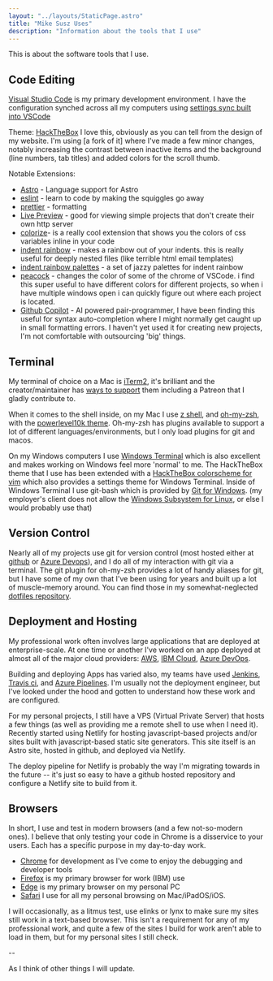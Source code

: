 ```yaml
---
layout: "../layouts/StaticPage.astro"
title: "Mike Susz Uses"
description: "Information about the tools that I use"
---
```


This is about the software tools that I use.

## Code Editing

[Visual Studio Code](https://code.visualstudio.com/) is my primary development environment. I have the configuration synched across all my computers using [settings sync built into VSCode](https://code.visualstudio.com/docs/editor/settings-sync)

Theme: [HackTheBox](https://github.com/silofy/hackthebox) I love this, obviously as you can tell from the design of my website. I'm using [a fork of it] where I've made a few minor changes, notably increasing the contrast between inactive items and the background (line numbers, tab titles) and added colors for the scroll thumb.

Notable Extensions:

- [Astro](https://marketplace.visualstudio.com/items?itemName=astro-build.astro-vscode) - Language support for Astro
- [eslint](https://marketplace.visualstudio.com/items?itemName=dbaeumer.vscode-eslint) - learn to code by making the squiggles go away
- [prettier](https://marketplace.visualstudio.com/items?itemName=esbenp.prettier-vscode) - formatting
- [Live Preview](https://marketplace.visualstudio.com/items?itemName=ms-vscode.live-server) - good for viewing simple projects that don't create their own http server
- [colorize](https://marketplace.visualstudio.com/items?itemName=kamikillerto.vscode-colorize)- is a really cool extension that shows you the colors of css variables inline in your code
- [indent rainbow](https://marketplace.visualstudio.com/items?itemName=oderwat.indent-rainbow) - makes a rainbow out of your indents. this is really useful for deeply nested files (like terrible html email templates)
- [indent rainbow palettes](https://marketplace.visualstudio.com/items?itemName=evondev.indent-rainbow-palettes) - a set of jazzy palettes for indent rainbow
- [peacock](https://marketplace.visualstudio.com/items?itemName=johnpapa.vscode-peacock) - changes the color of some of the chrome of VSCode. i find this super useful to have different colors for different projects, so when i have multiple windows open i can quickly figure out where each project is located.
- [Github Copilot](https://marketplace.visualstudio.com/items?itemName=GitHub.copilot) - AI powered pair-programmer, I have been finding this useful for syntax auto-completion where I might normally get caught up in small formatting errors. I haven't yet used it for creating new projects, I'm not comfortable with outsourcing 'big' things.

## Terminal

My terminal of choice on a Mac is [iTerm2](https://iterm2.com/), it's brilliant and the creator/maintainer has [ways to support](https://iterm2.com/donate.html) them including a Patreon that I gladly contribute to.

When it comes to the shell inside, on my Mac I use [z shell](https://en.wikipedia.org/wiki/Z_shell), and [oh-my-zsh](https://ohmyz.sh/), with the [powerlevel10k theme](https://github.com/romkatv/powerlevel10k). Oh-my-zsh has plugins available to support a lot of different languages/environments, but I only load plugins for git and macos.

On my Windows computers I use [Windows Terminal](https://apps.microsoft.com/store/detail/windows-terminal/9N0DX20HK701) which is also excellent and makes working on Windows feel more 'normal' to me. The HackTheBox theme that I use has been extended with a [HackTheBox colorscheme for vim](https://github.com/audibleblink/hackthebox.vim) which also provides a settings theme for Windows Terminal. Inside of Windows Terminal I use git-bash which is provided by [Git for Windows](https://gitforwindows.org/). (my employer's client does not allow the [Windows Subsystem for Linux](https://learn.microsoft.com/en-us/windows/wsl/install), or else I would probably use that)

## Version Control

Nearly all of my projects use git for version control (most hosted either at [github](https://github.com/) or [Azure Devops](https://azure.microsoft.com/en-us/products/devops/repos)), and I do all of my interaction with git via a terminal. The git plugin for oh-my-zsh provides a lot of handy aliases for git, but I have some of my own that I've been using for years and built up a lot of muscle-memory around. You can find those in my somewhat-neglected [dotfiles repository](https://github.com/mikesusz/dotrepo).

## Deployment and Hosting

My professional work often involves large applications that are deployed at enterprise-scale. At one time or another I've worked on an app deployed at almost all of the major cloud providers: [AWS](https://aws.amazon.com/), [IBM Cloud](https://www.ibm.com/cloud), [Azure DevOps](https://azure.microsoft.com/en-us/products/devops).

Building and deploying Apps has varied also, my teams have used [Jenkins](https://www.jenkins.io/), [Travis ci](https://www.travis-ci.com/), and [Azure Pipelines](https://azure.microsoft.com/en-us/products/devops/pipelines). I'm usually not the deployment engineer, but I've looked under the hood and gotten to understand how these work and are configured.

For my personal projects, I still have a VPS (Virtual Private Server) that hosts a few things (as well as providing me a remote shell to use when I need it). Recently started using Netlify for hosting javascript-based projects and/or sites built with javascript-based static site generators. This site itself is an Astro site, hosted in github, and deployed via Netlify.

The deploy pipeline for Netlify is probably the way I'm migrating towards in the future -- it's just so easy to have a github hosted repository and configure a Netlify site to build from it.

## Browsers

In short, I use and test in modern browsers (and a few not-so-modern ones). I believe that only testing your code in Chrome is a disservice to your users. Each has a specific purpose in my day-to-day work.

- [Chrome](https://www.google.com/chrome/) for development as I've come to enjoy the debugging and developer tools
- [Firefox](https://www.mozilla.org/en-US/firefox/new/) is my primary browser for work (IBM) use
- [Edge](https://www.microsoft.com/en-us/edge) is my primary browser on my personal PC
- [Safari](https://www.apple.com/safari/) I use for all my personal browsing on Mac/iPadOS/iOS.

I will occasionally, as a litmus test, use elinks or lynx to make sure my sites still work in a text-based browser. This isn't a requirement for any of my professional work, and quite a few of the sites I build for work aren't able to load in them, but for my personal sites I still check.

--

As I think of other things I will update.


